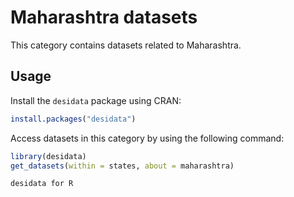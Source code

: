 
# Maharashtra datasets
This category contains datasets related to Maharashtra.
## Usage
Install the `desidata` package using CRAN:
```r
install.packages("desidata")
```
Access datasets in this category by using the following command:
```r
library(desidata)
get_datasets(within = states, about = maharashtra)
```
`desidata for R`
